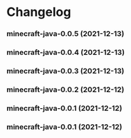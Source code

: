 # Changelog<br>


<a name="minecraft-java-0.0.5"></a>
### minecraft-java-0.0.5 (2021-12-13)



<a name="minecraft-java-0.0.4"></a>
### minecraft-java-0.0.4 (2021-12-13)



<a name="minecraft-java-0.0.3"></a>
### minecraft-java-0.0.3 (2021-12-13)



<a name="minecraft-java-0.0.2"></a>
### minecraft-java-0.0.2 (2021-12-12)



<a name="minecraft-java-0.0.1"></a>
### minecraft-java-0.0.1 (2021-12-12)



<a name="minecraft-java-0.0.1"></a>
### minecraft-java-0.0.1 (2021-12-12)

